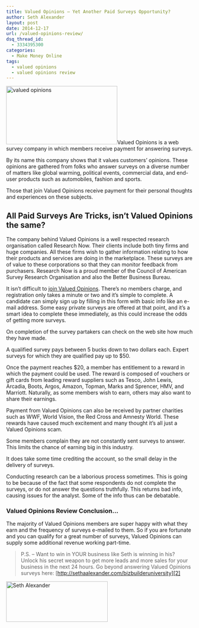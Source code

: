 ```yaml
---
title: Valued Opinions – Yet Another Paid Surveys Opportunity?
author: Seth Alexander
layout: post
date: 2014-12-17
url: /valued-opinions-review/
dsq_thread_id:
  - 3334395300
categories:
  - Make Money Online
tags:
  - valued opinions
  - valued opinions review
---
```

<img class="alignleft size-medium wp-image-1895" src="http://sethaalexander.com/wp-content/uploads/2014/12/valued-opinions-300x157.gif" alt="valued opinions" width="300" height="157" />Valued Opinions is a web survey company in which members receive payment for answering surveys.

By its name this company shows that it values customers&#8217; opinions. These opinions are gathered from folks who answer surveys on a diverse number of matters like global warming, political events, commercial data, and end-user products such as automobiles, fashion and sports.

Those that join Valued Opinions receive payment for their personal thoughts and experiences on these subjects.

## All Paid Surveys Are Tricks, isn&#8217;t Valued Opinions the same?

The company behind Valued Opinions is a well respected research organisation called Research Now. Their clients include both tiny firms and huge companies. All these firms wish to gather information relating to how their products and services are doing in the marketplace. These surveys are of value to these corporations so that they can monitor feedback from purchasers. Research Now is a proud member of the Council of American Survey Research Organisation and also the Better Business Bureau.

It isn&#8217;t difficult to [join Valued Opinions][1]. There&#8217;s no members charge, and registration only takes a minute or two and it&#8217;s simple to complete. A candidate can simply sign up by filling in this form with basic info like an e-mail address. Some easy private surveys are offered at that point, and it&#8217;s a smart idea to complete these immediately, as this could increase the odds of getting more surveys.

On completion of the survey partakers can check on the web site how much they have made.

A qualified survey pays between 5 bucks down to two dollars each. Expert surveys for which they are qualified pay up to $50.

Once the payment reaches $20, a member has entitlement to a reward in which the payment could be used. The reward is composed of vouchers or gift cards from leading reward suppliers such as Tesco, John Lewis, Arcadia, Boots, Argos, Amazon, Topman, Marks and Sprencer, HMV, and Marriott. Naturally, as some members wish to earn, others may also want to share their earnings.

Payment from Valued Opinions can also be received by partner charities such as WWF, World Vision, the Red Cross and Amnesty World. These rewards have caused much excitement and many thought it&#8217;s all just a Valued Opinions scam.

Some members complain they are not constantly sent surveys to answer. This limits the chance of earning big in this industry.

It does take some time crediting the account, so the small delay in the delivery of surveys.

Conducting research can be a laborious process sometimes. This is going to be because of the fact that some respondents do not complete the surveys, or do not answer the questions truthfully. This returns bad info, causing issues for the analyst. Some of the info thus can be debatable.

### Valued Opinions Review Conclusion&#8230;

The majority of Valued Opinions members are super happy with what they earn and the frequency of surveys e-mailed to them. So if you are fortunate and you can qualify for a great number of surveys, Valued Opinions can supply some additional revenue working part-time.

> P.S. – Want to win in YOUR business like Seth is winning in his? Unlock his secret weapon to get more leads and more sales for your business in the next 24 hours. Go beyond answering Valued Opinions surveys here: [http://sethaalexander.com/bizbuilderuniversity][2]

[<img class="alignleft size-full wp-image-602" src="http://sethaalexander.com/wp-content/uploads/2012/09/signature.png" alt="Seth Alexander" width="274" height="109" />][3]

 [1]: https://www.valuedopinions.com/eng/join/
 [2]: http://sethalexander.bizbuilderuniversity.com/?t=saa-valued-opinions
 [3]: http://sethaalexander.com/about-seth/ "Bio"
